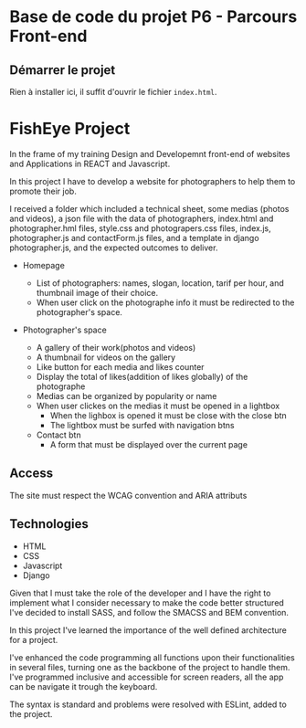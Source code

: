 # Base de code du projet P6 - Parcours Front-end

## Démarrer le projet

Rien à installer ici, il suffit d'ouvrir le fichier `index.html`.

# FishEye Project

In the frame of my training Design and Developemnt front-end of websites and Applications in REACT and Javascript.

In this project I have to develop a website for photographers to help them to promote their job.

I received a folder which included a technical sheet, some medias (photos and videos), a json file with the data of photographers, index.html and photographer.hml files, style.css and photograpers.css files, index.js, photographer.js and contactForm.js files, and a template in django photographer.js, and the expected outcomes to deliver.

- Homepage
    - List of photographers: names, slogan, location, tarif per hour, and thumbnail image of their choice.
    - When user click on the photographe info it must be redirected to the photographer's space.

- Photographer's space
    - A gallery of their work(photos and videos)
    - A thumbnail for videos on the gallery
    - Like button for each media and likes counter
    - Display the total of likes(addition of likes globally) of the photographe
    - Medias can be organized by popularity or name
    - When user clickes on the medias it must be opened in a lightbox
        - When the lighbox is opened it must be close with the close btn
        - The lightbox must be surfed with navigation btns
    - Contact btn
        - A form that must be displayed over the current page

## Access

The site must respect the WCAG convention and ARIA attributs

## Technologies

 - HTML
 - CSS
 - Javascript
 - Django

 Given that I must take the role of the developer and I have the right to implement what I consider necessary to make the code better structured I've decided to install SASS,
 and follow the SMACSS and BEM convention.

 In this project I've learned the importance of the well defined architecture for a project.

I've enhanced the code programming all functions upon their functionalities in several files, turning one as the backbone of the project to handle them. I've programmed inclusive and accessible for screen readers, all the app can be navigate it trough the keyboard.

The syntax is standard and problems were resolved with ESLint, added to the project.
